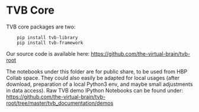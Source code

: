# TVB Core 

TVB core packages are two:

        pip install tvb-library
        pip install tvb-framework
        
Our source code is available here: <https://github.com/the-virtual-brain/tvb-root>

The notebooks under this folder are for public share, to be used from HBP Collab space.
They could also easily be adapted for local usages (after download, preparation of a local Python3  env, 
and maybe small adjustments in data access).
Raw TVB demo IPython Notebooks can be found under: 
  <https://github.com/the-virtual-brain/tvb-root/tree/master/tvb_documentation/demos>